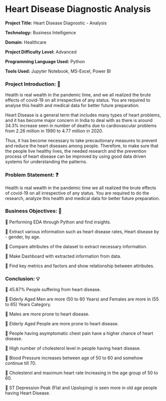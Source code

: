 # Heart Disease Diagnostic Analysis 

__Project Title:__ Heart Disease Diagnostic - Analysis

__Technology:__ Business Intelligence

__Domain:__ Healthcare

__Project Difficulty Level:__ Advanced

__Programming Language Used:__ Python

__Tools Used:__ Jupyter Notebook, MS-Excel, Power BI

### Project Introduction: 📀

Health is real wealth in the pandemic time, and we all realized the brute effects of covid-19 on all irrespective of any status. You are required to analyse this health and medical data for better future preparation. 

Heart Disease is a general term that includes many types of heart problems, and it has become major concern in India to deal with as there is around 34.3% increase seen in number of deaths due to cardiovascular problems from 2.26 million in 1990 to 4.77 million in 2020.

Thus, it has become necessary to take precautionary measures to prevent and reduce the heart diseases among people. Therefore, to make sure that the people live healthy lives, the needed research and the prevention process of heart disease can be improved by using good data driven systems for understanding the patterns.

### Problem Statement: ❓ 

Health is real wealth in the pandemic time we all realized the brute effects of covid-19 on all irrespective of any status. You are required to do the research, analyze this health and medical data for better future preparation. 

### Business Objectives: 🎯

	Performing EDA through Python and find insights.

	Extract various information such as heart disease rates, Heart disease by - gender, by age.

	Compare attributes of the dataset to extract necessary information.

	Make Dashboard with extracted information from data.

	Find key metrics and factors and show relationship between attributes.

### Conclusion: 💡

 45.87% People suffering from heart disease.

 Elderly Aged Men are more (50 to 60 Years) and Females are more in (55 to 65) Years Category.

 Males are more prone to heart disease.

 Elderly Aged People are more prone to heart disease.

 People having asymptomatic chest pain have a higher chance of heart disease.

 High number of cholesterol level in people having heart disease.

 Blood Pressure increases between age of 50 to 60 and somehow continue till 70.

 Cholesterol and maximum heart rate Increasing in the age group of 50 to 60.

 ST Depression Peak (Flat and Upsloping) is seen more in old age people having Heart Disease.
